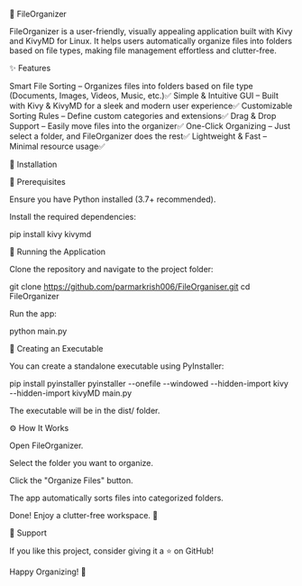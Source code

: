 📂 FileOrganizer

FileOrganizer is a user-friendly, visually appealing application built with Kivy and KivyMD for Linux. It helps users automatically organize files into folders based on file types, making file management effortless and clutter-free.

✨ Features

Smart File Sorting – Organizes files into folders based on file type (Documents, Images, Videos, Music, etc.)✅ 
Simple & Intuitive GUI – Built with Kivy & KivyMD for a sleek and modern user experience✅ 
Customizable Sorting Rules – Define custom categories and extensions✅ 
Drag & Drop Support – Easily move files into the organizer✅ 
One-Click Organizing – Just select a folder, and FileOrganizer does the rest✅ 
Lightweight & Fast – Minimal resource usage✅ 

🚀 Installation

🔹 Prerequisites

Ensure you have Python installed (3.7+ recommended).

Install the required dependencies:

pip install kivy kivymd

🔹 Running the Application

Clone the repository and navigate to the project folder:

git clone https://github.com/parmarkrish006/FileOrganiser.git
cd FileOrganizer

Run the app:

python main.py

🔹 Creating an Executable

You can create a standalone executable using PyInstaller:

pip install pyinstaller
pyinstaller --onefile --windowed --hidden-import kivy --hidden-import kivyMD main.py

The executable will be in the dist/ folder.

⚙️ How It Works

Open FileOrganizer.

Select the folder you want to organize.

Click the "Organize Files" button.

The app automatically sorts files into categorized folders.

Done! Enjoy a clutter-free workspace. 🎉


🌟 Support

If you like this project, consider giving it a ⭐ on GitHub!

Happy Organizing! 🎯

